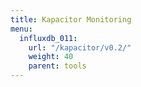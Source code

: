 ```yaml
---
title: Kapacitor Monitoring
menu:
  influxdb_011:
    url: "/kapacitor/v0.2/"
    weight: 40
    parent: tools
---
```

